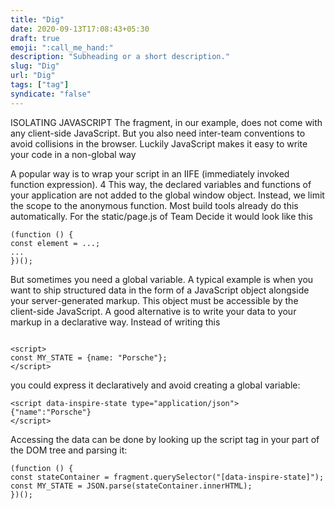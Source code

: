 ```yaml
---
title: "Dig"
date: 2020-09-13T17:08:43+05:30
draft: true
emoji: ":call_me_hand:"
description: "Subheading or a short description."
slug: "Dig"
url: "Dig"
tags: ["tag"]
syndicate: "false"
---
```


ISOLATING JAVASCRIPT
The fragment, in our example, does not come with any client-side JavaScript. But you
also need inter-team conventions to avoid collisions in the browser. Luckily JavaScript
makes it easy to write your code in a non-global way
 
 A popular way is to wrap your script in an IIFE (immediately invoked function expression).
4
 This way, the declared variables and functions of your application are not
added to the global window object. Instead, we limit the scope to the anonymous function. Most build tools already do this automatically. For the static/page.js of Team
Decide it would look like this

```
(function () {
const element = ...;
...
})();
```
But sometimes you need a global variable. A typical example is when you want to ship
structured data in the form of a JavaScript object alongside your server-generated
markup. This object must be accessible by the client-side JavaScript. A good alternative is to write your data to your markup in a declarative way.
 Instead of writing this

```

<script>
const MY_STATE = {name: "Porsche"};
</script>
```
you could express it declaratively and avoid creating a global variable:
```
<script data-inspire-state type="application/json">
{"name":"Porsche"}
</script>
```
Accessing the data can be done by looking up the script tag in your part of the DOM
tree and parsing it:

```
(function () {
const stateContainer = fragment.querySelector("[data-inspire-state]");
const MY_STATE = JSON.parse(stateContainer.innerHTML);
})();
```
